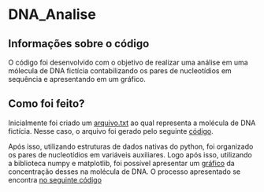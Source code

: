 # DNA_Analise
## Informações sobre o código
O código foi desenvolvido com o objetivo de realizar uma análise em uma mólecula de DNA fictícia contabilizando os pares de nucleotídios em sequência e apresentando em um gráfico.

## Como foi feito?
Inicialmente foi criado um [arquivo.txt](https://github.com/Moises788/DNA_Analise/blob/main/date/gene.txt) ao qual representa a molécula de DNA fictícia. Nesse caso, o arquivo foi gerado pelo seguinte [código](https://github.com/Moises788/DNA_Analise/blob/main/index/data_create.py).

Após isso, utilizando estruturas de dados nativas do python, foi organizado os pares de nucleotídios em variáveis auxiliares. Logo após isso, utilizando a biblioteca numpy e matplotlib, foi possível apresentar um [gráfico](img/Figure_1.png) da concentração desses na molécula de DNA. O processo apresentado se encontra [no seguinte código](https://github.com/Moises788/DNA_Analise/blob/main/index/data_analyse.py)  